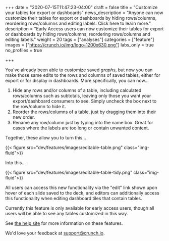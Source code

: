 +++
date = "2020-07-15T11:47:23-04:00"
draft = false
title = "Customize your tables for export or dashboards"
news_description = "Anyone can now customize their tables for export or dashboards by hiding rows/columns, reordering rows/columns and editing labels. Click here to learn more."
description = "Early Access users can now customize their tables for export or dashboards by hiding rows/columns, reordering rows/columns and editing labels."
weight = 20
tags = ["analyses"]
categories = ["feature"]
images = ["https://crunch.io/img/logo-1200x630.png"]
labs_only = true
no_profiles = true

+++

You've already been able to customize saved *graphs*, but now you can make those same edits to the rows and columns of saved tables, either for export or for display in dashboards. More specifically, you can now...

1. Hide any rows and/or columns of a table, including calculated rows/columns such as subtotals, leaving only those you want your export/dashboard consumers to see. Simply uncheck the box next to the row/column to hide it.
2. Reorder the rows/columns of a table, just by dragging them into their new order.
3. Rename any row/column just by typing into the name box. Great for cases where the labels are too long or contain unwanted content.

Together, these allow you to turn this...

{{< figure src="dev/features/images/editable-table.png" class="img-fluid">}}


Into this...

{{< figure src="dev/features/images/editable-table-tidy.png" class="img-fluid">}}

All users can access this new functionality via the "edit" link shown upon hover of each slide saved to the deck, and editors can additionally access this functionality when editing dashboard tiles that contain tables.

Currently this feature is only available for early access users, though all users will be able to see any tables customized in this way.

See [the help site](https://help.crunch.io/hc/en-us/articles/360041481052-Customizing-your-tables-for-export-or-dashboards) for more information on these features.

We'd love your feedback at [support@crunch.io](mailto:support@crunch.io).
